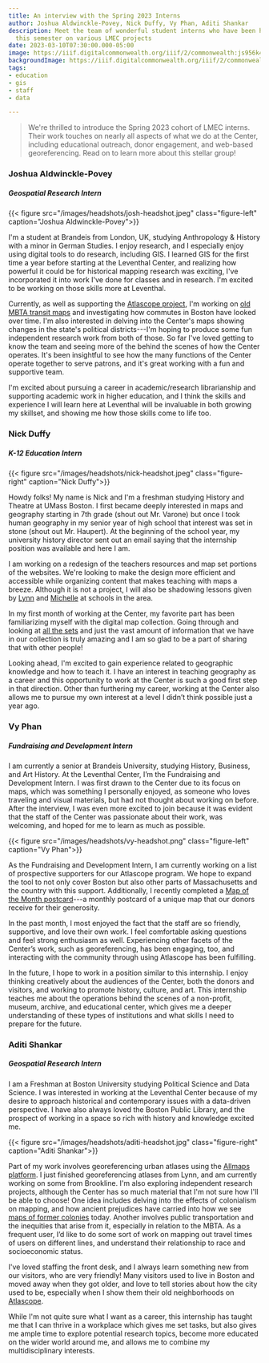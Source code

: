 ```yaml
---
title: An interview with the Spring 2023 Interns
author: Joshua Aldwinckle-Povey, Nick Duffy, Vy Phan, Aditi Shankar
description: Meet the team of wonderful student interns who have been hard at work
  this semester on various LMEC projects
date: 2023-03-10T07:30:00.000-05:00
image: https://iiif.digitalcommonwealth.org/iiif/2/commonwealth:js956k433/574,619,8069,5665/pct:20/0/default.jpg
backgroundImage: https://iiif.digitalcommonwealth.org/iiif/2/commonwealth:js956k433/574,619,8069,5665/pct:20/0/default.jpg
tags:
- education
- gis
- staff
- data

---
```

> We're thrilled to introduce the Spring 2023 cohort of LMEC interns. Their work touches on nearly all aspects of what we do at the Center, including educational outreach, donor engagement, and web-based georeferencing. Read on to learn more about this stellar group!

### Joshua Aldwinckle-Povey

##### Geospatial Research Intern

{{< figure src="/images/headshots/josh-headshot.jpeg" class="figure-left" caption="Joshua Aldwinckle-Povey">}}

I'm a student at Brandeis from London, UK, studying Anthropology & History with a minor in German Studies. I enjoy research, and I especially enjoy using digital tools to do research, including GIS. I learned GIS for the first time a year before starting at the Leventhal Center, and realizing how powerful it could be for historical mapping research was exciting, I've incorporated it into work I've done for classes and in research. I'm excited to be working on those skills more at Leventhal.

Currently, as well as supporting the [Atlascope project](https://atlascope.org), I'm working on [old MBTA transit maps](https://collections.leventhalmap.org/search/commonwealth:cc08kx48x) and investigating how commutes in Boston have looked over time. I'm also interested in delving into the Center's maps showing changes in the state's political districts---I'm hoping to produce some fun independent research work from both of those. So far I've loved getting to know the team and seeing more of the behind the scenes of how the Center operates. It's been insightful to see how the many functions of the Center operate together to serve patrons, and it's great working with a fun and supportive team.

I'm excited about pursuing a career in academic/research librarianship and supporting academic work in higher education, and I think the skills and experience I will learn here at Leventhal will be invaluable in both growing my skillset, and showing me how those skills come to life too.

### Nick Duffy

##### K-12 Education Intern

{{< figure src="/images/headshots/nick-headshot.jpeg" class="figure-right" caption="Nick Duffy">}}

Howdy folks! My name is Nick and I'm a freshman studying History and Theatre at UMass Boston. I first became deeply interested in maps and geography starting in 7th grade (shout out Mr. Varone) but once I took human geography in my senior year of high school that interest was set in stone (shout out Mr. Haupert). At the beginning of the school year, my university history director sent out an email saying that the internship position was available and here I am.

I am working on a redesign of the teachers resources and map set portions of the websites. We're looking to make the design more efficient and accessible while organizing content that makes teaching with maps a breeze. Although it is not a project, I will also be shadowing lessons given by [Lynn](../about/people/lynn-brown.md) and [Michelle](../about/people/michelle-leblanc.md) at schools in the area.

In my first month of working at the Center, my favorite part has been familiarizing myself with the digital map collection. Going through and looking at [all the sets](https://collections.leventhalmap.org/educators) and just the vast amount of information that we have in our collection is truly amazing and I am so glad to be a part of sharing that with other people!

Looking ahead, I'm excited to gain experience related to geographic knowledge and how to teach it. I have an interest in teaching geography as a career and this opportunity to work at the Center is such a good first step in that direction. Other than furthering my career, working at the Center also allows me to pursue my own interest at a level I didn’t think possible just a year ago.

### Vy Phan

##### Fundraising and Development Intern

I am currently a senior at Brandeis University, studying History, Business, and Art History. At the Leventhal Center, I’m the Fundraising and Development Intern. I was first drawn to the Center due to its focus on maps, which was something I personally enjoyed, as someone who loves traveling and visual materials, but had not thought about working on before. After the interview, I was even more excited to join because it was evident that the staff of the Center was passionate about their work, was welcoming, and hoped for me to learn as much as possible.

{{< figure src="/images/headshots/vy-headshot.png" class="figure-left" caption="Vy Phan">}}

As the Fundraising and Development Intern, I am currently working on a list of prospective supporters for our Atlascope program. We hope to expand the tool to not only cover Boston but also other parts of Massachusetts and the country with this support. Additionally, I recently completed a [Map of the Month postcard](https://www.leventhalmap.org/donate/map-of-the-month/)---a monthly postcard of a unique map that our donors receive for their generosity.

In the past month, I most enjoyed the fact that the staff are so friendly, supportive, and love their own work. I feel comfortable asking questions and feel strong enthusiasm as well. Experiencing other facets of the Center’s work, such as georeferencing, has been engaging, too, and interacting with the community through using Atlascope has been fulfilling.

In the future, I hope to work in a position similar to this internship. I enjoy thinking creatively about the audiences of the Center, both the donors and visitors, and working to promote history, culture, and art. This internship teaches me about the operations behind the scenes of a non-profit, museum, archive, and educational center, which gives me a deeper understanding of these types of institutions and what skills I need to prepare for the future.

### Aditi Shankar

##### Geospatial Research Intern

I am a Freshman at Boston University studying Political Science and Data Science. I was interested in working at the Leventhal Center because of my desire to approach historical and contemporary issues with a data-driven perspective. I have also always loved the Boston Public Library, and the prospect of working in a space so rich with history and knowledge excited me.

{{< figure src="/images/headshots/aditi-headshot.jpg" class="figure-right" caption="Aditi Shankar">}}

Part of my work involves georeferencing urban atlases using the [Allmaps platform](https://editor.allmaps.org). I just finished georeferencing atlases from Lynn, and am currently working on some from Brookline. I'm also exploring independent research projects, although the Center has so much material that I'm not sure how I'll be able to choose! One idea includes delving into the effects of colonialism on mapping, and how ancient prejudices have carried into how we see [maps of former colonies](https://collections.leventhalmap.org/search/commonwealth:3f462x757) today. Another involves public transportation and the inequities that arise from it, especially in relation to the MBTA. As a frequent user, I’d like to do some sort of work on mapping out travel times of users on different lines, and understand their relationship to race and socioeconomic status.

I've loved staffing the front desk, and I always learn something new from our visitors, who are very friendly! Many visitors used to live in Boston and moved away when they got older, and love to tell stories about how the city used to be, especially when I show them their old neighborhoods on [Atlascope](https://atlascope.org).

While I'm not quite sure what I want as a career, this internship has taught me that I can thrive in a workplace which gives me set tasks, but also gives me ample time to explore potential research topics, become more educated on the wider world around me, and allows me to combine my multidisciplinary interests.